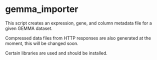 # gemma_importer

This script creates an expression, gene, and column metadata file for a given GEMMA dataset.

Compressed data files from HTTP responses are also generated at the moment, this will be changed soon.

Certain libraries are used and should be installed.
